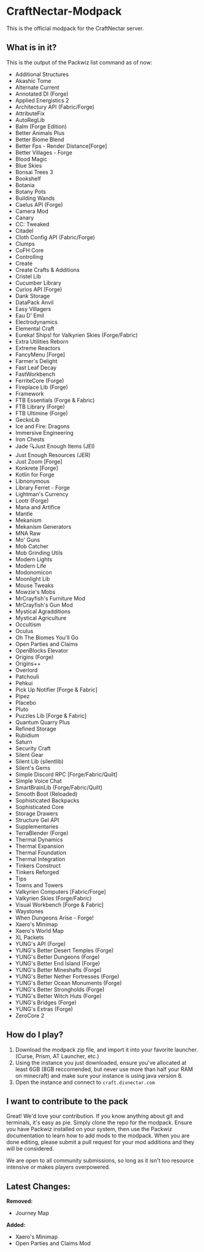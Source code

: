 # CraftNectar-Modpack

This is the official modpack for the CraftNectar server.

## What is in it?

This is the output of the Packwiz list command as of now:
- Additional Structures
- Akashic Tome
- Alternate Current
- Annotated DI (Forge)
- Applied Energistics 2
- Architectury API (Fabric/Forge)
- AttributeFix
- AutoRegLib
- Balm (Forge Edition)
- Better Animals Plus
- Better Biome Blend
- Better Fps - Render Distance[Forge]
- Better Villages - Forge
- Blood Magic 
- Blue Skies
- Bonsai Trees 3
- Bookshelf
- Botania
- Botany Pots
- Building Wands
- Caelus API (Forge)
- Camera Mod
- Canary
- CC: Tweaked
- Citadel
- Cloth Config API (Fabric/Forge)
- Clumps
- CoFH Core
- Controlling
- Create
- Create Crafts & Additions
- Cristel Lib
- Cucumber Library
- Curios API (Forge)
- Dank Storage
- DataPack Anvil
- Easy Villagers
- Eau D' Emil
- Electrodynamics
- Elemental Craft
- Eureka! Ships! for Valkyrien Skies (Forge/Fabric)
- Extra Utilities Reborn
- Extreme Reactors
- FancyMenu [Forge]
- Farmer's Delight
- Fast Leaf Decay
- FastWorkbench
- FerriteCore (Forge)
- Fireplace Lib (Forge)
- Framework
- FTB Essentials (Forge & Fabric)
- FTB Library (Forge)
- FTB Ultimine (Forge)
- GeckoLib
- Ice and Fire: Dragons
- Immersive Engineering
- Iron Chests
- Jade 🔍Just Enough Items (JEI)
- Just Enough Resources (JER)
- Just Zoom [Forge]
- Konkrete [Forge]
- Kotlin for Forge
- Libnonymous
- Library Ferret - Forge
- Lightman's Currency
- Lootr (Forge)
- Mana and Artifice
- Mantle
- Mekanism
- Mekanism Generators
- MNA Raw
- Mo' Guns
- Mob Catcher
- Mob Grinding Utils
- Modern  Lights
- Modern Life
- Modonomicon
- Moonlight Lib
- Mouse Tweaks
- Mowzie's Mobs
- MrCrayfish's Furniture Mod
- MrCrayfish's Gun Mod
- Mystical Agradditions
- Mystical Agriculture
- Occultism
- Oculus
- Oh The Biomes You'll Go
- Open Parties and Claims
- OpenBlocks Elevator
- Origins (Forge)
- Origins++
- Overlord
- Patchouli
- Pehkui
- Pick Up Notifier [Forge & Fabric]
- Pipez
- Placebo
- Pluto
- Puzzles Lib [Forge & Fabric]
- Quantum Quarry Plus
- Refined Storage
- Rubidium
- Saturn
- Security Craft
- Silent Gear
- Silent Lib (silentlib)
- Silent's Gems
- Simple Discord RPC [Forge/Fabric/Quilt]
- Simple Voice Chat
- SmartBrainLib (Forge/Fabric/Quilt)
- Smooth Boot (Reloaded)
- Sophisticated Backpacks
- Sophisticated Core
- Storage Drawers
- Structure Gel API
- Supplementaries
- TerraBlender (Forge)
- Thermal Dynamics
- Thermal Expansion
- Thermal Foundation
- Thermal Integration
- Tinkers Construct
- Tinkers Reforged
- Tips
- Towns and Towers
- Valkyrien Computers [Fabric/Forge]
- Valkyrien Skies (Forge/Fabric)
- Visual Workbench [Forge & Fabric]
- Waystones
- When Dungeons Arise - Forge!
- Xaero's Minimap
- Xaero's World Map
- XL Packets
- YUNG's API (Forge)
- YUNG's Better Desert Temples (Forge)
- YUNG's Better Dungeons (Forge)
- YUNG's Better End Island (Forge)
- YUNG's Better Mineshafts (Forge)
- YUNG's Better Nether Fortresses (Forge)
- YUNG's Better Ocean Monuments (Forge)
- YUNG's Better Strongholds (Forge)
- YUNG's Better Witch Huts (Forge)
- YUNG's Bridges (Forge)
- YUNG's Extras (Forge)
- ZeroCore 2

## How do I play?

1. Download the modpack zip file, and import it into your favorite launcher. (Curse, Prism, AT Launcher, etc.)
2. Using the instance you just downloaded, ensure you've allocated at least 6GB (8GB reccomended, but never use more than half your RAM on minecraft) and make sure your instance is using java version 8.
3. Open the instance and connect to `craft.divnectar.com`

## I want to contribute to the pack

Great! We'd love your contribution. If you know anything about git and terminals, it's easy as pie. Simply clone the repo for the modpack. Ensure you have Packwiz installed on your system, then use the Packwiz documentation to learn how to add mods to the modpack. When you are done editing, please submit a pull request for your mod additions and they will be considered.

We are open to all community submissions, so long as it isn't too resource intensive or makes players overpowered.

## Latest Changes:

**Removed:**
- Journey Map

**Added:**
- Xaero's Minimap
- Open Parties and Claims Mod
